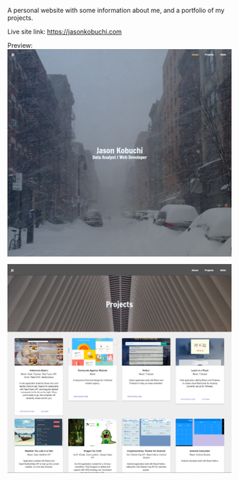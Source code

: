A personal website with some information about me, and a portfolio of my projects.

Live site link: https://jasonkobuchi.com

Preview:
![Desktop preview](https://github.com/kabocha23/Portfolio-website/blob/master/src/Static/img/homepage.png)

![Desktop preview](https://github.com/kabocha23/Portfolio-website/blob/master/src/Static/img/projects.png)
